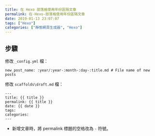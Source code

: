 ```yaml
---
title: 在 Hexo 部落格使用年份區隔文章
permalink: 在-Hexo-部落格使用年份區隔文章
date: 2019-01-13 23:07:07
tags: ["Hexo"]
categories: ["靜態網頁生成器", "Hexo"]
---
```


## 步驟

修改 `_config.yml` 檔：

```YML
new_post_name: :year/:year-:month-:day-:title.md # File name of new posts
```

修改 `scaffolds\draft.md` 檔：

```MD
---
title: {{ title }}
permalink: {{ title }}
date: {{ date }}
tags:
categories:
---
```

- 新增文章時，將 permalink 標題的空格改為 `-` 符號。

